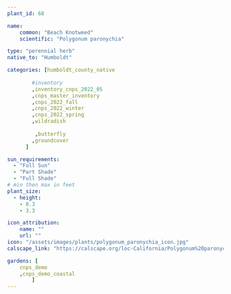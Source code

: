```yaml
---
plant_id: 68

name: 
    common: "Beach Knotweed"     
    scientific: "Polygonum paronychia"  

type: "perennial herb"
native_to: "Humboldt"

categories: [humboldt_county_native
        
        #inventory 
        ,inventory_cnps_2022_05
        ,cnps_master_inventory
        ,cnps_2022_fall
        ,cnps_2022_winter
        ,cnps_2022_spring
        ,wildradish
       
         ,butterfly
        ,groundcover
      ]

sun_requirements:
  - "Full Sun"
  - "Part Shade"
  - "Full Shade"
# min then max in feet
plant_size:
  - height: 
    - 0.3
    - 3.3

icon_attribution:
    name: ""
    url: ""
icon: "/assets/images/plants/polygonum_paronychia_icon.jpg" 
calscape_link: "https://calscape.org/loc-California/Polygonum%20paronychia(%20)"

gardens: [
    cnps_demo
    ,cnps_demo_coastal
        ]
---
```

